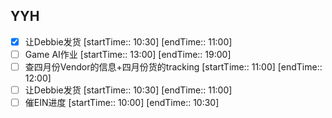## YYH
- [x] 让Debbie发货 [startTime:: 10:30]  [endTime:: 11:00]
- [ ] Game AI作业 [startTime:: 13:00]  [endTime:: 19:00]
- [ ] 查四月份Vendor的信息+四月份货的tracking [startTime:: 11:00]  [endTime:: 12:00]
- [ ] 让Debbie发货 [startTime:: 10:30]  [endTime:: 11:00]
- [ ] 催EIN进度 [startTime:: 10:00]  [endTime:: 10:30]
